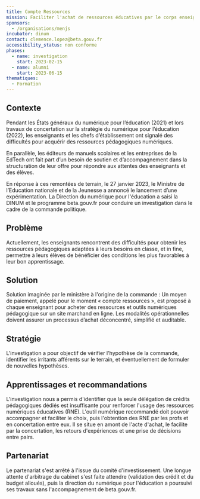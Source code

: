 ```yaml
---
title: Compte Ressources
mission: Faciliter l'achat de ressources éducatives par le corps enseignant
sponsors:
  - /organisations/menjs
incubator: dinum
contact: clemence.lopez@beta.gouv.fr
accessibility_status: non conforme
phases:
  - name: investigation
    start: 2023-02-15
  - name: alumni
    start: 2023-06-15
thematiques:
  - Formation
---
```

## Contexte
Pendant les États généraux du numérique pour l’éducation (2021) et lors travaux de concertation sur la stratégie du numérique pour l’éducation (2022), les enseignants et les chefs d’établissement ont signalé des difficultés pour acquérir des ressources pédagogiques numériques. 

En parallèle, les éditeurs de manuels scolaires et les entreprises de la EdTech ont fait part d’un besoin de soutien et d’accompagnement dans la structuration de leur offre pour répondre aux attentes des enseignants et des élèves. 

En réponse à ces remontées de terrain, le 27 janvier 2023, le Ministre de l’Education nationale et de la Jeunesse a annoncé le lancement d’une expérimentation.
La Direction du numérique pour l'éducation a saisi la DINUM et le programme beta.gouv.fr pour conduire un investigation dans le cadre de la commande politique. 

## Problème
Actuellement, les enseignants rencontrent des difficultés pour obtenir les ressources pédagogiques adaptées à leurs besoins en classe, et in fine, permettre à leurs élèves de bénéficier des conditions les plus favorables à leur bon apprentissage.

## Solution
Solution imaginée par le ministère à l'origine de la commande : Un moyen de paiement, appelé pour le moment « compte ressources », est proposé à chaque enseignant pour acheter des ressources et outils numériques pédagogique sur un site marchand en ligne. Les modalités opérationnelles doivent assurer un processus d’achat déconcentré, simplifié et auditable.

## Stratégie
L'investigation a pour objectif de vérifier l'hypothèse de la commande, identifier les irritants afférents sur le terrain, et éventuellement de formuler de nouvelles hypothèses.

## Apprentissages et recommandations
L'investigation nous a permis d'identifier que la seule délégation de crédits pédagogiques dédiés est insuffisante pour renforcer l'usage des ressources numériques éducatives (RNE). 
L'outil numérique recommandé doit pouvoir accompagner et faciliter le choix, puis l'obtention des RNE par les profs et en concertation entre eux. Il se situe en amont de l'acte d'achat, le facilite par la concertation, les retours d'expériences et une prise de décisions entre pairs.

## Partenariat
Le partenariat s'est arrêté à l'issue du comité d'investissement. Une longue attente d'arbitrage du cabinet s'est faite attendre (validation des crédit et du budget alloués), puis la direction du numérique pour l'éducation a poursuivi ses travaux sans l'accompagnement de beta.gouv.fr. 